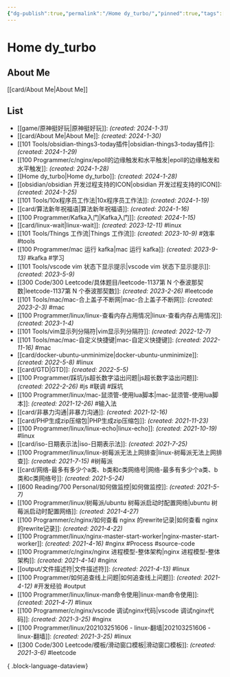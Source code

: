 ```yaml
---
{"dg-publish":true,"permalink":"/Home dy_turbo/","pinned":true,"tags":["gardenEntry"],"dgHomeLink":"false","dgShowBacklinks":"false","dgShowLocalGraph":"false","dgShowFileTree":true,"dgShowToc":"false","noteIcon":"","created":"2024-01-28T22:46:43+08:00","updated":"2024-02-01T23:07:32+08:00"}
---
```



# Home dy_turbo

## About Me

[[card/About Me\|About Me]]

## List

- [[game/原神挺好玩\|原神挺好玩]]:  _(created: 2024-1-31)_ 
- [[card/About Me\|About Me]]:  _(created: 2024-1-30)_ 
- [[101 Tools/obsidian-things3-today插件\|obsidian-things3-today插件]]:  _(created: 2024-1-29)_ 
- [[100 Programmer/c/nginx/epoll的边缘触发和水平触发\|epoll的边缘触发和水平触发]]:  _(created: 2024-1-28)_ 
- [[Home dy_turbo\|Home dy_turbo]]:  _(created: 2024-1-28)_ 
- [[obsidian/obsidian 开发过程支持的ICON\|obsidian 开发过程支持的ICON]]:  _(created: 2024-1-25)_ 
- [[101 Tools/10x程序员工作法\|10x程序员工作法]]:  _(created: 2024-1-19)_ 
- [[card/算法新年祝福语\|算法新年祝福语]]:  _(created: 2024-1-16)_ 
- [[100 Programmer/Kafka入门\|Kafka入门]]:  _(created: 2024-1-15)_ 
- [[card/linux-wait\|linux-wait]]:  _(created: 2023-12-11)_ #linux
- [[101 Tools/Things 工作流\|Things 工作流]]:  _(created: 2023-10-9)_ #效率 #tools
- [[100 Programmer/mac 运行 kafka\|mac 运行 kafka]]:  _(created: 2023-9-13)_ #kafka #学习
- [[101 Tools/vscode vim 状态下显示提示\|vscode vim 状态下显示提示]]:  _(created: 2023-5-9)_ 
- [[300 Code/300 Leetcode/具体题目/leetcode-1137第 N 个泰波那契数\|leetcode-1137第 N 个泰波那契数]]:  _(created: 2023-2-26)_ #leetcode
- [[101 Tools/mac/mac-合上盖子不断网\|mac-合上盖子不断网]]:  _(created: 2023-2-3)_ #mac
- [[100 Programmer/linux/linux-查看内存占用情况\|linux-查看内存占用情况]]:  _(created: 2023-1-4)_ 
- [[101 Tools/vim显示列分隔符\|vim显示列分隔符]]:  _(created: 2022-12-7)_ 
- [[101 Tools/mac/mac-自定义快捷键\|mac-自定义快捷键]]:  _(created: 2022-11-16)_ #mac
- [[card/docker-ubuntu-unminimize\|docker-ubuntu-unminimize]]:  _(created: 2022-5-8)_ #linux
- [[card/GTD\|GTD]]:  _(created: 2022-5-5)_ 
- [[100 Programmer/踩坑/js超长数字溢出问题\|js超长数字溢出问题]]:  _(created: 2022-2-26)_ #js #联调 #踩坑
- [[100 Programmer/linux/mac-鼠须管-使用lua脚本\|mac-鼠须管-使用lua脚本]]:  _(created: 2021-12-26)_ #输入法
- [[card/非暴力沟通\|非暴力沟通]]:  _(created: 2021-12-16)_ 
- [[card/PHP生成zip压缩包\|PHP生成zip压缩包]]:  _(created: 2021-11-23)_ 
- [[100 Programmer/linux/linux-echo\|linux-echo]]:  _(created: 2021-10-19)_ #linux
- [[card/iso-日期表示法\|iso-日期表示法]]:  _(created: 2021-7-25)_ 
- [[100 Programmer/linux/linux-树莓派无法上网排查\|linux-树莓派无法上网排查]]:  _(created: 2021-7-15)_ #树莓派
- [[card/网络-最多有多少个a类、b类和c类网络号\|网络-最多有多少个a类、b类和c类网络号]]:  _(created: 2021-5-24)_ 
- [[600 Reading/700 Personal/如何做监控\|如何做监控]]:  _(created: 2021-5-7)_ 
- [[100 Programmer/linux/树莓派/ubuntu 树莓派启动时配置网络\|ubuntu 树莓派启动时配置网络]]:  _(created: 2021-4-27)_ 
- [[100 Programmer/c/nginx/如何查看 nginx 的rewrite记录\|如何查看 nginx 的rewrite记录]]:  _(created: 2021-4-22)_ 
- [[100 Programmer/linux/nginx-master-start-worker\|nginx-master-start-worker]]:  _(created: 2021-4-16)_ #nginx #Process #source-code
- [[100 Programmer/c/nginx/nginx 进程模型-整体架构\|nginx 进程模型-整体架构]]:  _(created: 2021-4-14)_ #nginx
- [[output/文件描述符\|文件描述符]]:  _(created: 2021-4-13)_ #linux
- [[100 Programmer/如何追查线上问题\|如何追查线上问题]]:  _(created: 2021-4-12)_ #开发经验 #output
- [[100 Programmer/linux/linux-man命令使用\|linux-man命令使用]]:  _(created: 2021-4-7)_ #linux
- [[100 Programmer/c/nginx/vscode 调试nginx代码\|vscode 调试nginx代码]]:  _(created: 2021-3-25)_ #nginx
- [[100 Programmer/linux/202103251606 - linux-翻墙\|202103251606 - linux-翻墙]]:  _(created: 2021-3-25)_ #linux
- [[300 Code/300 Leetcode/模板/滑动窗口模板\|滑动窗口模板]]:  _(created: 2021-3-6)_ #leetcode

{ .block-language-dataview}